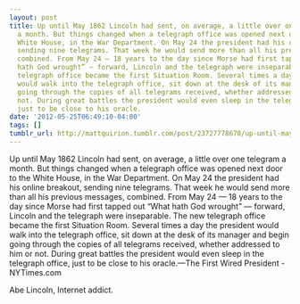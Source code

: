 ```yaml
---
layout: post
title: Up until May 1862 Lincoln had sent, on average, a little over one telegram
  a month. But things changed when a telegraph office was opened next door to the
  White House, in the War Department. On May 24 the president had his online breakout,
  sending nine telegrams. That week he would send more than all his previous messages,
  combined. From May 24 — 18 years to the day since Morse had first tapped out “What
  hath God wrought” — forward, Lincoln and the telegraph were inseparable. The new
  telegraph office became the first Situation Room. Several times a day the president
  would walk into the telegraph office, sit down at the desk of its manager and begin
  going through the copies of all telegrams received, whether addressed to him or
  not. During great battles the president would even sleep in the telegraph office,
  just to be close to his oracle.
date: '2012-05-25T06:49:10-04:00'
tags: []
tumblr_url: http://mattquirion.tumblr.com/post/23727778670/up-until-may-1862-lincoln-had-sent-on-average-a
---
```

Up until May 1862 Lincoln had sent, on average, a little over one telegram a month. But things changed when a telegraph office was opened next door to the White House, in the War Department. On May 24 the president had his online breakout, sending nine telegrams. That week he would send more than all his previous messages, combined. From May 24 — 18 years to the day since Morse had first tapped out “What hath God wrought” — forward, Lincoln and the telegraph were inseparable. The new telegraph office became the first Situation Room. Several times a day the president would walk into the telegraph office, sit down at the desk of its manager and begin going through the copies of all telegrams received, whether addressed to him or not. During great battles the president would even sleep in the telegraph office, just to be close to his oracle.—The First Wired President - NYTimes.com

Abe Lincoln, Internet addict.
